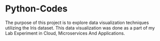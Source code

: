 # Python-Codes
The purpose of this project is to explore data visualization techniques utilizing the Iris dataset.
This data visualization was done as a part of my Lab Experiment in Cloud, Microservices And Applications.
